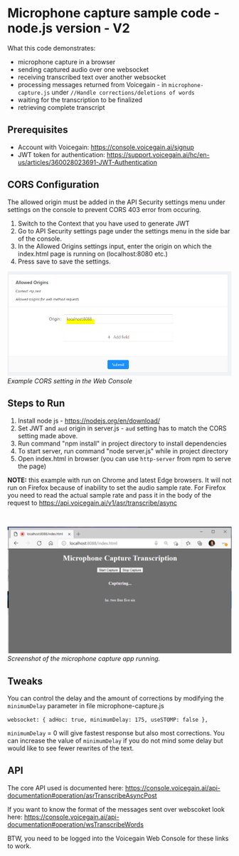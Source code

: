 # Microphone capture sample code - node.js version - V2 #

What this code demonstrates:
* microphone capture in a browser
* sending captured audio over one websocket
* receiving transcribed text over another websocket
* processing messages returned from Voicegain - in `microphone-capture.js` under `//Handle corrections/deletions of words`
* waiting for the transcription to be finalized
* retrieving complete transcript

## Prerequisites
* Account with Voicegain: https://console.voicegain.ai/signup
* JWT token for authentication: https://support.voicegain.ai/hc/en-us/articles/360028023691-JWT-Authentication

## CORS Configuration

The allowed origin must be added in the API Security settings menu under settings on the console to prevent CORS 403 error from occuring.

1. Switch to the Context that you have used to generate JWT 
1. Go to API Security settings page under the settings menu in the side bar of the console.
1. In the Allowed Origins settings input, enter the origin on which the index.html page is running on (localhost:8080 etc.)
1. Press save to save the settings.


![Example CORS setting in the Web Console](./cors.PNG)*Example CORS setting in the Web Console*

## Steps to Run ##

1. Install node js - https://nodejs.org/en/download/
1. Set JWT and `aud` origin in server.js - `aud` setting has to match the CORS setting made above.
1. Run command "npm install" in project directory to install dependencies
1. To start server, run command "node server.js" while in project directory
1. Open index.html in browser (you can use `http-server` from npm to serve the page)

**NOTE:** this example with run on Chrome and latest Edge browsers.
It will not run on Firefox because of inability to set the audio sample rate.
For Firefox you need to read the actual sample rate and pass it in the body of the request to https://api.voicegain.ai/v1/asr/transcribe/async 

</br>

![Screenshot of the microphone capture app running.](./mic-capture.PNG) *Screenshot of the microphone capture app running.*

## Tweaks ##

You can control the delay and the amount of corrections by modifying the `minimumDelay` parameter in file microphone-capture.js

```
websocket: { adHoc: true, minimumDelay: 175, useSTOMP: false },
```

`minimumDelay` = 0 will give fastest response but also most corrections. You can increase the value of `minimumDelay` if you do not mind some delay but would like to see fewer rewrites of the text.

## API ##

The core API used is documented here: https://console.voicegain.ai/api-documentation#operation/asrTranscribeAsyncPost

If you want to know the format of the messages sent over webscoket look here: https://console.voicegain.ai/api-documentation#operation/wsTranscribeWords

BTW, you need to be logged into the Voicegain Web Console for these links to work.
